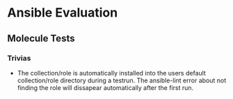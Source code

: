 Ansible Evaluation
==================

Molecule Tests
--------------

### Trivias

- The collection/role is automatically installed into the users default collection/role
  directory during a testrun. The ansible-lint error about not finding the role will
  dissapear automatically after the first run.

